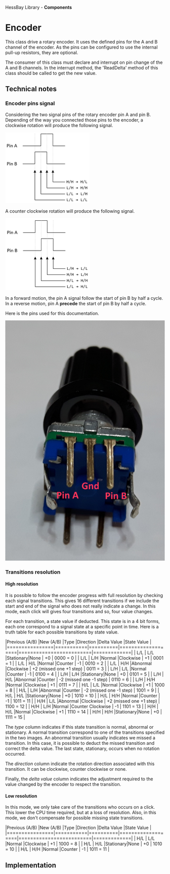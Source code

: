 ﻿HessBay Library - **Components** 

# Encoder
This class drive a rotary encoder.  It uses the defined pins for the A and B channel of the encoder.  As the pins can be 
configured to use the internal pull-up resistors, they are optional.  

The consumer of this class must declare and interrupt on pin change of the A and B channels.  In the interrupt method, the 
'ReadDelta' method of this class should be called to get the new value.

## Technical notes
###	Encoder pins signal

Considering the two signal pins of the rotary encoder pin A and pin B.  Depending of the way you connected those pins to the 
encoder, a clockwise rotation will produce the following signal.

![Clockwise Signal](Documentation/Images/Encoder_Signal_Clockwise.png?raw=true)

A counter clockwise rotation will produce the following signal.

![Counter Clockwise Signal](Documentation/Images/Encoder_Signal_CounterClockwise.png?raw=true)

In a forward motion, the pin A signal follow the start of pin B by half a cycle.  In a reverse motion, pin A **precede** the 
start of pin B by half a cycle.

Here is the pins used for this documentation.

![Encoder Pins Used](Documentation/Images/Encoder_Pins.png?raw=true)

### Transitions resolution

#### High resolution
It is possible to follow the encoder progress with full resolution by checking each signal transitions.  This gives 16 different
transitions if we include the start and end of the signal who does not really indicate a change.  In this mode, each click will
gives four transitions and so, four value changes.

For each transition, a state value if deducted.  This state is in a 4 bit forms, each one correspond to a signal state at a 
specific point in time.  Here is a truth table for each possible transitions by state value.

|Previous (A/B)  |New (A/B)  |Type      |Direction          |Delta Value              |State Value  |
|================|===========|==========|===================|=========================|=============|
| L/L            | L/L       |Stationary|None               | +0                      | 0000 = 0    |
| L/L            | L/H       |Normal    |Clockwise          | +1                      | 0001 = 1    |
| L/L            | H/L       |Normal    |Counter            | -1                      | 0010 = 2    |
| L/L            | H/H       |Abnormal  |Clockwise          | +2 (missed one +1 step) | 0011 = 3    |
| L/H            | L/L       |Normal    |Counter            | -1                      | 0100 = 4    |
| L/H            | L/H       |Stationary|None               | +0                      | 0101 = 5    |
| L/H            | H/L       |Abnormal  |Counter            | -2 (missed one -1 step) | 0110 = 6    |
| L/H            | H/H       |Normal    |Clockwise          | +1                      | 0111 = 7    |
| H/L            | L/L       |Normal    |Clockwise          | +1                      | 1000 = 8    |
| H/L            | L/H       |Abnormal  |Counter            | -2 (missed one -1 step) | 1001 = 9    |
| H/L            | H/L       |Stationary|None               | +0                      | 1010 = 10   |
| H/L            | H/H       |Normal    |Counter            | -1                      | 1011 = 11   |
| H/H            | L/L       |Abnormal  |Clockwise          | +2 (missed one +1 step) | 1100 = 12   |
| H/H            | L/H       |Normal    |Counter Clockwise  | -1                      | 1101 = 13   |
| H/H            | H/L       |Normal    |Clockwise          | +1                      | 1110 = 14   |
| H/H            | H/H       |Stationary|None               | +0                      | 1111 = 15   |

The *type* column indicates if this state transition is normal, abnormal or stationary.  A normal transition correspond to one of 
the transitions specified in the two images.  An abnormal transition usually indicates we missed a transition.  In this case, it 
is possible to deduct the missed transition and correct the delta value.  The last state, stationary, occurs when no rotation 
occurred.

The *direction* column indicate the rotation direction associated with this transition.  It can be clockwise, counter clockwise
or none.  

Finally, the *delta value* column indicates the adjustment required to the value changed by the encoder to respect the 
transition.

#### Low resolution

In this mode, we only take care of the transitions who occurs on a click.  This lower the CPU time required, but at a loss of
resolution.  Also, in this mode, we don't compensate for possible missing state transitions.

|Previous (A/B)  |New (A/B)  |Type      |Direction          |Delta Value              |State Value  |
|================|===========|==========|===================|=========================|=============|
| H/L            | L/L       |Normal    |Clockwise          | +1                      | 1000 = 8    |
| H/L            | H/L       |Stationary|None               | +0                      | 1010 = 10   |
| H/L            | H/H       |Normal    |Counter            | -1                      | 1011 = 11   |

## Implementation